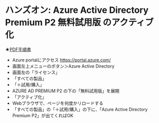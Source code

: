 # ハンズオン: Azure Active Directory Premium P2 無料試用版 のアクティブ化

★[PDF手順書](Premium%20P2試用版の有効化.pdf)

- Azure portalにアクセス https://portal.azure.com/ 
- 画面左上メニューのボタン＞Azure Active Directory
- 画面左の「ライセンス」
- 「すべての製品」
- 「＋試用/購入」
- AZURE AD PREMIUM P2 の下の「無料試用版」を展開
- 「アクティブ化」
- Webブラウザで、ページを何度かリロードする
- 「すべての製品」の「＋試用/購入」の下に、「Azure Active Directory Premium P2」が出てくればOK



